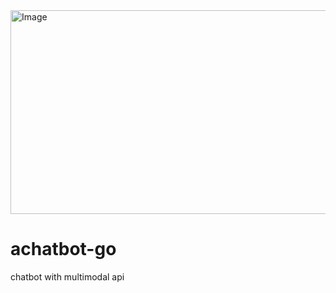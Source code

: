 <img width="1123" height="326" alt="Image" src="https://github.com/user-attachments/assets/e1b82973-1bf8-4490-a319-e74faf0e5f06"/>

# achatbot-go
chatbot with multimodal api
